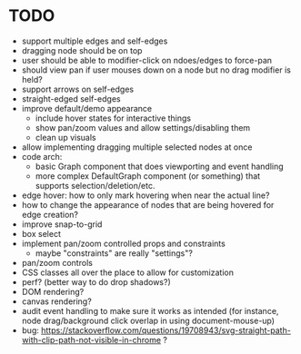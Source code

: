 # TODO

- support multiple edges and self-edges
- dragging node should be on top
- user should be able to modifier-click on ndoes/edges to force-pan
- should view pan if user mouses down on a node but no drag modifier is held?
- support arrows on self-edges
- straight-edged self-edges
- improve default/demo appearance
  - include hover states for interactive things
  - show pan/zoom values and allow settings/disabling them
  - clean up visuals
- allow implementing dragging multiple selected nodes at once
- code arch:
  - basic Graph component that does viewporting and event handling
  - more complex DefaultGraph component (or something) that supports selection/deletion/etc.
- edge hover: how to only mark hovering when near the actual line?
- how to change the appearance of nodes that are being hovered for edge creation?
- improve snap-to-grid
- box select
- implement pan/zoom controlled props and constraints
  - maybe "constraints" are really "settings"?
- pan/zoom controls
- CSS classes all over the place to allow for customization
- perf? (better way to do drop shadows?)
- DOM rendering?
- canvas rendering?
- audit event handling to make sure it works as intended (for instance, node drag/background click overlap in using document-mouse-up)
- bug: https://stackoverflow.com/questions/19708943/svg-straight-path-with-clip-path-not-visible-in-chrome ?
